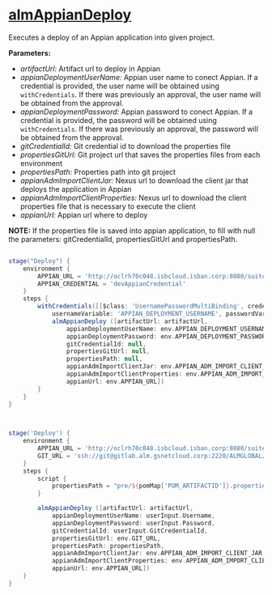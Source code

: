 # [almAppianDeploy](/vars/almAppianDeploy.groovy)

Executes a deploy of an Appian application into given project.

**Parameters:**
- *artifactUrl:* Artifact url to deploy in Appian
- *appianDeploymentUserName:* Appian user name to conect Appian. If a credential is provided, the user name will be obtained using `withCredentials`. If there was previously an approval, the user name will be obtained from the approval.
- *appianDeploymentPassword:* Appian password to conect Appian. If a credential is provided, the password will be obtained using `withCredentials`. If there was previously an approval, the password will be obtained from the approval.
- *gitCredentialId:* Git credential id to download the properties file 
- *propertiesGitUrl:* Git project url that saves the properties files from each environment 
- *propertiesPath:* Properties path into git project
- *appianAdmImportClientJar:* Nexus url to download the client jar that deploys the application in Appian
- *appianAdmImportClientProperties:* Nexus url to download the client properties file that is necessary to execute the client
- *appianUrl:* Appian url where to deploy


**NOTE:** If the properties file is saved into appian application, to fill with null the parameters: gitCredentialId, propertiesGitUrl and propertiesPath.

```groovy

stage("Deploy") {
	environment {
		APPIAN_URL = 'http://oclrh70c048.isbcloud.isban.corp:8080/suite/'
		APPIAN_CREDENTIAL = 'devAppianCredential'
	}			
	steps {
		withCredentials([[$class: 'UsernamePasswordMultiBinding', credentialsId: env.APPIAN_CREDENTIAL,
			usernameVariable: 'APPIAN_DEPLOYMENT_USERNAME', passwordVariable: 'APPIAN_DEPLOYMENT_PASSWORD']]){
			almAppianDeploy ([artifactUrl: artifactUrl, 
				appianDeploymentUserName: env.APPIAN_DEPLOYMENT_USERNAME,
				appianDeploymentPassword: env.APPIAN_DEPLOYMENT_PASSWORD, 
				gitCredentialId: null, 
				propertiesGitUrl: null, 
				propertiesPath: null, 
				appianAdmImportClientJar: env.APPIAN_ADM_IMPORT_CLIENT_JAR,
				appianAdmImportClientProperties: env.APPIAN_ADM_IMPORT_CLIENT_PROPERTIES,
				appianUrl: env.APPIAN_URL])		
		}					
	}
}
	
```

```groovy

stage('Deploy') {
	environment {
		APPIAN_URL = 'http://oclrh70c048.isbcloud.isban.corp:8080/suite/'
		GIT_URL = 'ssh://git@gitlab.alm.gsnetcloud.corp:2220/ALMGLOBAL/appian/example-appian-properties.git'
	}				
	steps {				
		script {
			propertiesPath = "pre/${pomMap['POM_ARTIFACTID']}.properties"		
		}

		almAppianDeploy ([artifactUrl: artifactUrl, 
			appianDeploymentUserName: userInput.Username,
			appianDeploymentPassword: userInput.Password, 
			gitCredentialId: userInput.GitCredentialId, 
			propertiesGitUrl: env.GIT_URL, 
			propertiesPath: propertiesPath, 
			appianAdmImportClientJar: env.APPIAN_ADM_IMPORT_CLIENT_JAR,
			appianAdmImportClientProperties: env.APPIAN_ADM_IMPORT_CLIENT_PROPERTIES,
			appianUrl: env.APPIAN_URL])				
	}
}

```
